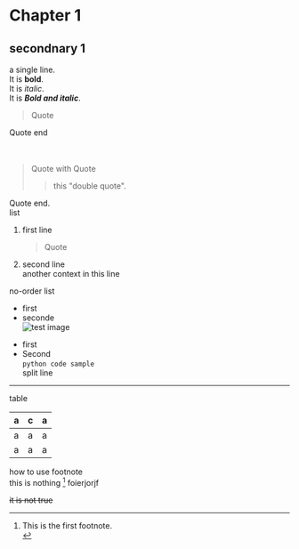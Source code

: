 # Chapter 1
## secondnary 1
a single line.  <br>
It is **bold**. <br> 
It is *italic*. <br>
It is ***Bold and italic***. <br>
> Quote 
>
Quote end <br>
<br>
<br>
> Quote with Quote
>
>> this "double quote". <br>
>
Quote end. <br>
list
1. first line
    >Quote
2. second line <br>
    another context in this line <br>

no-order list
* first
* seconde <br>
    ![test image](https://github.com/liuziche/hello-world/blob/main/红楼梦人物关系.gif)
- first
- Second<br>
        ```python
        code sample
        ```<br>
split line
***


table<br>

| a | c | a |
|---|---|---|
| a | a | a |
| a | a | a |<br>


how to use footnote<br>
this is nothing [^1]
foierjorjf
[^1]: This is the first footnote.<br>


~~it is not true~~ <br>







